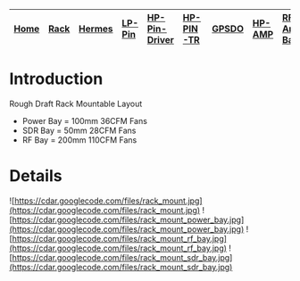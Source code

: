 |[Home](https://code.google.com/p/cdar/wiki/Home)|[Rack](https://code.google.com/p/cdar/wiki/RackMountSystem)|[Hermes](https://code.google.com/p/cdar/wiki/HermesSetup)|[LP-Pin](https://code.google.com/p/cdar/wiki/LowPowerPinSwitchTTL)|[HP-Pin-Driver](https://code.google.com/p/cdar/wiki/PIN_SWITCH_DRIVER)|[HP-PIN-TR](https://code.google.com/p/cdar/wiki/50Mhz_1kw_Lumped_Element_PIN_SWITCH)|[GPSDO](https://code.google.com/p/cdar/wiki/GPSDO)|[HP-AMP](https://code.google.com/p/cdar/wiki/FastHighPower50MhzAmp)|[RF-Amp-Bay](https://code.google.com/p/cdar/wiki/RFAmpBay)|[Power-Bay](https://code.google.com/p/cdar/wiki/PowerBay)|[SDR-Bay](https://code.google.com/p/cdar/wiki/SDRBay)|[External](https://code.google.com/p/cdar/wiki/EnternalLinks)|
|:-----------------------------------------------|:----------------------------------------------------------|:--------------------------------------------------------|:-----------------------------------------------------------------|:---------------------------------------------------------------------|:-----------------------------------------------------------------------------------|:-------------------------------------------------|:------------------------------------------------------------------|:---------------------------------------------------------|:--------------------------------------------------------|:----------------------------------------------------|:------------------------------------------------------------|

# Introduction #

Rough Draft Rack Mountable Layout

  * Power Bay = 100mm 36CFM Fans
  * SDR Bay = 50mm 28CFM Fans
  * RF Bay = 200mm 110CFM Fans

# Details #

![https://cdar.googlecode.com/files/rack_mount.jpg](https://cdar.googlecode.com/files/rack_mount.jpg)
![https://cdar.googlecode.com/files/rack_mount_power_bay.jpg](https://cdar.googlecode.com/files/rack_mount_power_bay.jpg)
![https://cdar.googlecode.com/files/rack_mount_rf_bay.jpg](https://cdar.googlecode.com/files/rack_mount_rf_bay.jpg)
![https://cdar.googlecode.com/files/rack_mount_sdr_bay.jpg](https://cdar.googlecode.com/files/rack_mount_sdr_bay.jpg)